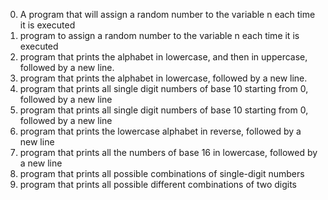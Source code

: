 0. A program that will assign a random number to the variable n each time it is executed
1. program to assign a random number to the variable n each time it is executed
3. program that prints the alphabet in lowercase, and then in uppercase, followed by a new line.
4.  program that prints the alphabet in lowercase, followed by a new line.
5. program that prints all single digit numbers of base 10 starting from 0, followed by a new line
6. program that prints all single digit numbers of base 10 starting from 0, followed by a new line
7. program that prints the lowercase alphabet in reverse, followed by a new line
8. program that prints all the numbers of base 16 in lowercase, followed by a new line
9. program that prints all possible combinations of single-digit numbers
10. program that prints all possible different combinations of two digits
